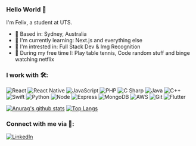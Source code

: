 ### Hello World 👋
I'm Felix, a student at UTS.
- 🦘 Based in: Sydney, Australia
- 🌱 I'm currently learning: Next.js and everything else
- 🧠 I'm intrested in: Full Stack Dev & Img Recognition
- 🏓 During my free time I: Play table tennis, Code random stuff and binge watching netflix

### I work with 🛠️:
<p>
  <img alt="React" src="https://img.shields.io/badge/React-61DAFB?logo=react&logoColor=white&style=for-the-badge" />
  <img alt="React Native" src="https://img.shields.io/badge/React Native-61DAFB?logo=react&logoColor=white&style=for-the-badge" />
  <img alt="JavaScript" src="https://img.shields.io/badge/JavaScript-F7DF1E?logo=javascript&logoColor=white&style=for-the-badge" />
  <img alt="PHP" src="https://img.shields.io/badge/PHP-777BB4?logo=php&logoColor=white&style=for-the-badge" />
  <img alt="C Sharp" src="https://img.shields.io/badge/C%23-239120?logo=c-sharp&logoColor=white&style=for-the-badge" />
  <img alt="Java" src="https://img.shields.io/badge/Java-007396?logo=java&logoColor=white&style=for-the-badge" />
  <img alt="C++" src="https://img.shields.io/badge/C++-00599C?logo=c%2B%2B&logoColor=white&style=for-the-badge" />
  <img alt="Swift" src="https://img.shields.io/badge/Swift-FA7343?logo=swift&logoColor=white&style=for-the-badge" />
  <img alt="Python" src="https://img.shields.io/badge/Python-3776AB?logo=python&logoColor=white&style=for-the-badge" />
  <img alt="Node" src="https://img.shields.io/badge/Node.js-339933?logo=node.js&logoColor=white&style=for-the-badge" />
  <img alt="Express" src="https://img.shields.io/badge/Express.js-000000?logo=express&logoColor=white&style=for-the-badge" />
  <img alt="MongoDB" src="https://img.shields.io/badge/MongoDB-47A248?logo=mongodb&logoColor=white&style=for-the-badge" />
  <img alt="AWS" src="https://img.shields.io/badge/AWS-232F3E?logo=amazon-aws&logoColor=white&style=for-the-badge" />
  <img alt="Git" src="https://img.shields.io/badge/Git-F05032?logo=git&logoColor=white&style=for-the-badge" />
  <img alt="Flutter" src="https://img.shields.io/badge/Flutter-2AAFED?logo=flutter&logoColor=white&style=for-the-badge" />
</p>

[style]: for-the-badge
[![Anurag's github stats](https://github-readme-stats.vercel.app/api?username=felixhal)](https://github.com/anuraghazra/github-readme-stats&count_private=true) [![Top Langs](https://github-readme-stats.vercel.app/api/top-langs/?username=felixhal&langs_count=5)](https://github.com/anuraghazra/github-readme-stats)

### Connect with me via 📲:

[<img alt="LinkedIn" src="https://img.shields.io/badge/Felix-0A66C2?logo=linkedin&logoColor=white&style=for-the-badge" />](https://www.linkedin.com/in/felix-ehalim/)
